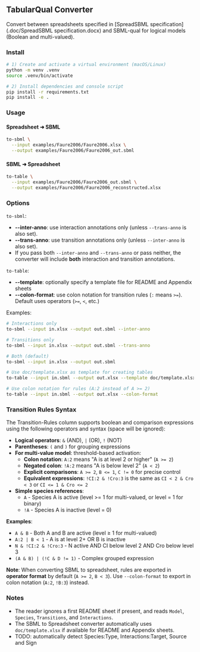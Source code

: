## TabularQual Converter

Convert between spreadsheets specified in [SpreadSBML specification](.doc/SpreadSBML specification.docx) and SBML-qual for logical models (Boolean and multi-valued).

### Install

```bash
# 1) Create and activate a virtual environment (macOS/Linux)
python -m venv .venv
source .venv/bin/activate

# 2) Install dependencies and console script
pip install -r requirements.txt
pip install -e .
```

### Usage

#### Spreadsheet ➜ SBML

```bash
to-sbml \
  --input examples/Faure2006/Faure2006.xlsx \
  --output examples/Faure2006/Faure2006_out.sbml
```

#### SBML ➜ Spreadsheet

```bash
to-table \
  --input examples/Faure2006/Faure2006_out.sbml \
  --output examples/Faure2006/Faure2006_reconstructed.xlsx
```

### Options

`to-sbml`:

- **--inter-anno**: use interaction annotations only (unless `--trans-anno` is also set).
- **--trans-anno**: use transition annotations only (unless `--inter-anno` is also set).
- If you pass both `--inter-anno` and `--trans-anno` or pass neither, the converter will include **both** interaction and transition annotations.

`to-table`:

* **--template**: optionally specify a template file for README and Appendix sheets
* **--colon-format**: use colon notation for transition rules (`:` means `>=`). Default uses operators (`>=`, `<`, etc.)

Examples:

```bash
# Interactions only
to-sbml --input in.xlsx --output out.sbml --inter-anno

# Transitions only
to-sbml --input in.xlsx --output out.sbml --trans-anno

# Both (default)
to-sbml --input in.xlsx --output out.sbml

# Use doc/template.xlsx as template for creating tables
to-table --input in.sbml --output out.xlsx --template doc/template.xlsx

# Use colon notation for rules (A:2 instead of A >= 2)
to-table --input in.sbml --output out.xlsx --colon-format
```

### Transition Rules Syntax

The Transition-Rules column supports boolean and comparison expressions using the following operators and syntax (space will be ignored):

* **Logical operators**: `&` (AND), `|` (OR), `!` (NOT)
* **Parentheses**: `(` and `)` for grouping expressions
* **For multi-value model**: threshold-based activation:
  * **Colon notation**: `A:2` means "A is at level 2 or higher" (`A >= 2`)
  * **Negated colon**: `!A:2` means "A is below level 2" (`A < 2`)
  * **Explicit comparisons**: `A >= 2`, `B <= 1`, `C != 0` for precise control
  * **Equivalent expressions**: `!CI:2 & !Cro:3` is the same as `CI < 2 & Cro < 3` or `CI <= 1 & Cro <= 2`
* **Simple species references**:
  * `A` - Species A is active (level >= 1 for multi-valued, or level = 1 for binary)
  * `!A` - Species A is inactive (level = 0)

**Examples**:

- `A & B` - Both A and B are active (level ≥ 1 for multi-valued)
- `A:2 | B < 1` - A is at level 2+ OR B is inactive
- `N & !CI:2 & !Cro:3` - N active AND CI below level 2 AND Cro below level 3
- `(A & B) | (!C & D != 1)` - Complex grouped expression

**Note**: When converting SBML to spreadsheet, rules are exported in **operator format** by default (`A >= 2`, `B < 3`). Use `--colon-format` to export in colon notation (`A:2`, `!B:3`) instead.

### Notes

- The reader ignores a first README sheet if present, and reads `Model`, `Species`, `Transitions`, and `Interactions`.
- The SBML to Spreadsheet converter automatically uses `doc/template.xlsx` if available for README and Appendix sheets.
- TODO: automatically detect Species:Type, Interactions:Target, Source and Sign
